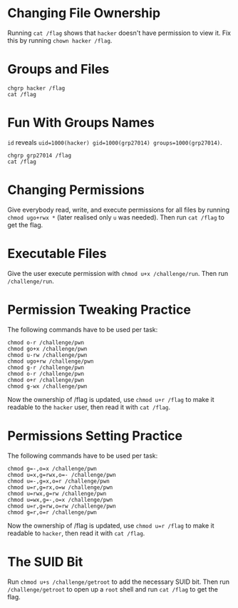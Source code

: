 # Changing File Ownership
Running `cat /flag` shows that `hacker` doesn't have permission to view it. Fix this by running `chown hacker /flag`.

# Groups and Files
```
chgrp hacker /flag
cat /flag
```

# Fun With Groups Names
`id` reveals `uid=1000(hacker) gid=1000(grp27014) groups=1000(grp27014)`.
```
chgrp grp27014 /flag
cat /flag
```

# Changing Permissions
Give everybody read, write, and execute permissions for all files by running `chmod ugo+rwx *` (later realised only `u` was needed). Then run `cat /flag` to get the flag.

# Executable Files
Give the user execute permission with `chmod u+x /challenge/run`. Then run `/challenge/run`.

# Permission Tweaking Practice
The following commands have to be used per task:
```
chmod o-r /challenge/pwn
chmod go+x /challenge/pwn
chmod u-rw /challenge/pwn
chmod ugo+rw /challenge/pwn
chmod g-r /challenge/pwn
chmod o-r /challenge/pwn
chmod o+r /challenge/pwn
chmod g-wx /challenge/pwn
```
Now the ownership of /flag is updated, use `chmod u+r /flag` to make it readable to the `hacker` user, then read it with `cat /flag`.

# Permissions Setting Practice
The following commands have to be used per task:
```
chmod g=-,o=x /challenge/pwn
chmod u=x,g=rwx,o=- /challenge/pwn
chmod u=-,g=x,o=r /challenge/pwn
chmod u=r,g=rx,o=w /challenge/pwn
chmod u=rwx,g=rw /challenge/pwn
chmod u=wx,g=-,o=x /challenge/pwn
chmod u=r,g=rw,o=rw /challenge/pwn
chmod g=r,o=r /challenge/pwn
```
Now the ownership of /flag is updated, use `chmod u=r /flag` to make it readable to `hacker`, then read it with `cat /flag`.

# The SUID Bit
Run `chmod u+s /challenge/getroot` to add the necessary SUID bit. Then run `/challenge/getroot` to open up a `root` shell and run `cat /flag` to get the flag.